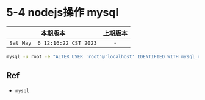 # 5-4 nodejs操作 mysql

|本期版本| 上期版本
|:---:|:---:
`Sat May  6 12:16:22 CST 2023` | `-`

```bash
mysql -u root -e "ALTER USER 'root'@'localhost' IDENTIFIED WITH mysql_native_password by '';"
```
## Ref

* `mysql`
